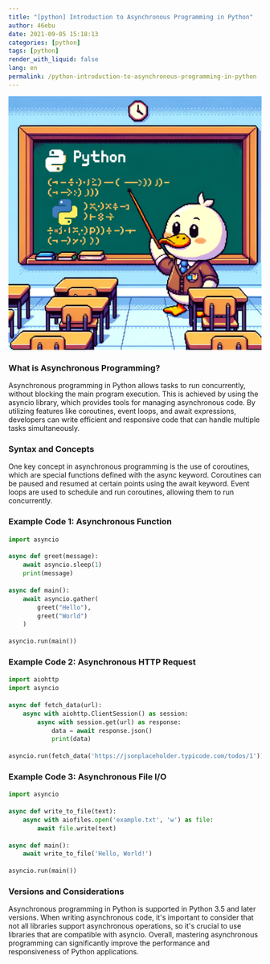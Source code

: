 ```yaml
---
title: "[python] Introduction to Asynchronous Programming in Python"
author: 46ebu
date: 2021-09-05 15:18:13 
categories: [python]
tags: [python]
render_with_liquid: false
lang: en
permalink: /python-introduction-to-asynchronous-programming-in-python
---
```


![Intro](/assets/img/post/python.png)
### What is Asynchronous Programming?
Asynchronous programming in Python allows tasks to run concurrently, without blocking the main program execution. This is achieved by using the asyncio library, which provides tools for managing asynchronous code. By utilizing features like coroutines, event loops, and await expressions, developers can write efficient and responsive code that can handle multiple tasks simultaneously.

### Syntax and Concepts
One key concept in asynchronous programming is the use of coroutines, which are special functions defined with the async keyword. Coroutines can be paused and resumed at certain points using the await keyword. Event loops are used to schedule and run coroutines, allowing them to run concurrently. 

### Example Code 1: Asynchronous Function
```python
import asyncio

async def greet(message):
    await asyncio.sleep(1)
    print(message)

async def main():
    await asyncio.gather(
        greet("Hello"),
        greet("World")
    )

asyncio.run(main())
```

### Example Code 2: Asynchronous HTTP Request
```python
import aiohttp
import asyncio

async def fetch_data(url):
    async with aiohttp.ClientSession() as session:
        async with session.get(url) as response:
            data = await response.json()
            print(data)

asyncio.run(fetch_data('https://jsonplaceholder.typicode.com/todos/1'))
```

### Example Code 3: Asynchronous File I/O
```python
import asyncio

async def write_to_file(text):
    async with aiofiles.open('example.txt', 'w') as file:
        await file.write(text)

async def main():
    await write_to_file('Hello, World!')

asyncio.run(main())
```

### Versions and Considerations
Asynchronous programming in Python is supported in Python 3.5 and later versions. When writing asynchronous code, it's important to consider that not all libraries support asynchronous operations, so it's crucial to use libraries that are compatible with asyncio. Overall, mastering asynchronous programming can significantly improve the performance and responsiveness of Python applications.